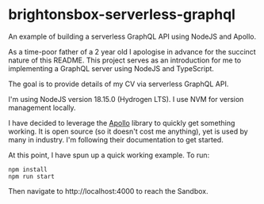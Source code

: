 # brightonsbox-serverless-graphql
An example of building a serverless GraphQL API using NodeJS and Apollo.

As a time-poor father of a 2 year old I apologise in advance for the 
succinct nature of this README. This project serves as an introduction
for me to implementing a GraphQL server using NodeJS and TypeScript.

The goal is to provide details of my CV via serverless GraphQL API. 

I'm using NodeJS version 18.15.0 (Hydrogen LTS). I use NVM for version
management locally.

I have decided to leverage the [Apollo](https://www.apollographql.com/)
library to quickly get something working.  It is open source (so it 
doesn't cost me anything), yet is used by many in industry. I'm following
their documentation to get started.

At this point, I have spun up a quick working example. To run:

```shell
npm install
npm run start
```

Then navigate to http://localhost:4000 to reach the Sandbox. 


